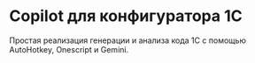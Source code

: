 # Copilot для конфигуратора 1С

Простая реализация генерации и анализа кода 1С с помощью AutoHotkey, Onescript и Gemini.
